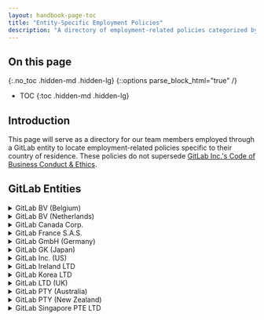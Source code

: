 ```yaml
---
layout: handbook-page-toc
title: "Entity-Specific Employment Policies"
description: "A directory of employment-related policies categorized by entity"
---
```


## On this page
{:.no_toc .hidden-md .hidden-lg}
{::options parse_block_html="true" /}

- TOC
{:toc .hidden-md .hidden-lg}

## Introduction

This page will serve as a directory for our team members employed through a GitLab entity to locate employment-related policies specific to their country of residence. These policies do not supersede [GitLab Inc.'s Code of Business Conduct & Ethics](https://ir.gitlab.com/static-files/7d8c7eb3-cb17-4d68-a607-1b7a1fa1c95d). 

## GitLab Entities

<details>
<summary markdown="span">GitLab BV (Belgium)</summary>

### Belgium

**Workplace Regulations**
* [GitLab BV (Belgium) Work Regulations - Dutch](https://docs.google.com/document/d/1CPh3DwRexBwtdS2t3Opz84a3THRNr90u/edit?usp=sharing&ouid=106298195226644329866&rtpof=true&sd=true)
* [GitLab BV (Belgium) Work Regulations - French](https://docs.google.com/document/d/1O8UwiarIE3ctFWZPC0kMYrm-hCxl1Sy-/edit?usp=sharing&ouid=106298195226644329866&rtpof=true&sd=true)
* [GitLab BV (Belgium) Work Regulations - English](https://docs.google.com/document/d/1K5fssyIGUmE2QBxfODu7rFx2H_d70wyE1UbAD9_Lg78/edit?usp=sharing)
</details>

<details>
<summary markdown="span">GitLab BV (Netherlands)</summary>

### Netherlands 

**Health and Safety**
* [Safety Regulations for Remote Work](https://docs.google.com/document/d/1tKqPcjPeEgWdYWol3X8YWhqcbbS6SWrJ/edit?usp=sharing&ouid=106298195226644329866&rtpof=true&sd=true)

</details>

<details>
<summary markdown="span">GitLab Canada Corp.</summary>

### Canada

* [Right to Disconnect Policy](https://docs.google.com/document/d/1XaVIy3J1depX8s9yUM7YcgpKm6RSNS7V9CPS_rx_K5I/edit?usp=sharing)

</details>

<details>
<summary markdown="span">GitLab France S.A.S.</summary>

### France 

* [Remote Work Policy](https://docs.google.com/document/d/1_8-m3QVNXIN7idfv-F0eYJqRhipjrsWx/edit?usp=sharing&ouid=106298195226644329866&rtpof=true&sd=true)
</details>

<details>
<summary markdown="span">GitLab GmbH (Germany)</summary>

### Germany 

**Health and Safety**

To ensure the health and safety of our team members in Germany, and to maintain compliance with the German Occupational Safety and Health Act, all team members in Germany will complete the following checklist at onboarding. If you think you may need accommodations in order to achieve and/or maintain a healthy and safe work environment, please contact [People Operations](mailto:peopleops@gitlab.com). If you need to report an accident or injury, please contact [Team Member Relations](mailto:teammemberrelations@gitlab.com).

* [Work from Home Checklist](https://docs.google.com/document/d/1Z3i-vrkcU5ald0j-scf2rgTumwFCc_sI/edit?usp=sharing&ouid=106298195226644329866&rtpof=true&sd=true)

</details>

<details>
<summary markdown="span">GitLab GK (Japan)</summary>

### Japan

* [Work Rules](https://docs.google.com/document/d/1DqbNBL6QIFBQlxqi7rWQiodFt6KvSp5fml3llu94Byw/edit?usp=sharing)

</details>

<details>
<summary markdown="span">GitLab Inc. (US)</summary>

### United States

**Health and Safety**
* [Workplace Evaluation](https://docs.google.com/document/d/12o3YXX6fIi2-V7yS_bhc1Vx_5jokQh3Oracc-ZIBsGE/edit?usp=sharing) (for existing team members)
* [Onboarding Checklist](https://docs.google.com/document/d/1DqbNBL6QIFBQlxqi7rWQiodFt6KvSp5fml3llu94Byw/edit?usp=sharing) (for new team members)
</details>

<details>
<summary markdown="span">GitLab Ireland LTD</summary>

### Ireland

**Complaint and Disciplinary Procedures**

* [Bullying, Harassment, and Sexual Harassment Policy](https://docs.google.com/document/d/192-0TKUm1x0EmP_SQCnTDOJlDiT_O-O4n7qFFfhWnyA/edit?usp=sharing)
* [Disciplinary Procedure](https://docs.google.com/document/d/1cTSESXTt1Fn8680AVAcpq1g3wkJ_voFj192ak3rXNcA/edit?usp=sharing)
* [Grievance Procedure](https://docs.google.com/document/d/1RJ5rWMz_FRiKDOOyAgCn5b4XZkV0dcrKZ82D7etBlUo/edit?usp=sharing)
* [Protected Disclosure Policy](https://docs.google.com/document/d/1cIRHYLBCKJy2doHcpL4Yg-A4PWaw16IgjWLUCb34OyE/edit?usp=sharing)

**Health and Safety**

* [Display Screen Equipment Regulations 2007](https://www.irishstatutebook.ie/eli/2007/si/299/made/en/print#partii-chapv)

* To ensure the physical and mental health and safety of our team members in Ireland, and to maintain compliance with local employment regulations, all team members in Ireland will complete a [home working checklist](https://forms.gle/bmXqNdH1xEw2bFTa8) at onboarding. This checklist will be reviewed annually. If you think you may need accommodations in order to achieve and/or maintain a healthy and safe work environment, please contact [People Operations](mailto:peopleops@gitlab.com). If you need to report an accident or injury, please contact [Team Member Relations](mailto:teammemberrelations@gitlab.com). 

</details>

<details>
<summary markdown="span">GitLab Korea LTD</summary>

### Korea

</details>

<details>
<summary markdown="span">GitLab LTD (UK)</summary>

### United Kingdom

**Health and Safety**

[GitLab Ltd Health and Safety Risk Assessment](https://docs.google.com/document/d/1rJmwBW6eP7Db5VF2_GlFBr-DbDQfLbEHkn-IUHzekhM/edit?usp=sharing)

To ensure the physical and mental health and safety of our team members in the UK, and to maintain compliance with local employment regulations, all team members employed by GitLab Ltd. must review the [guidelines for working comfortably at home](https://docs.google.com/document/d/1aFVBgpfLIyuV14kE0kavHsdl5_fWjnnP/edit?usp=sharing&ouid=106298195226644329866&rtpof=true&sd=true) and complete a [home working risk assessment](https://docs.google.com/document/d/1hJDuR1wqEcSCq3us2FnsV_b4My7STgctyM-c_FDqfAU/edit?usp=sharing) at onboarding. If you think you may need accommodations in order to achieve and/or maintain a healthy and safe work environment, please contact [People Operations](mailto:peopleops@gitlab.com). If you need to report an accident or injury, please contact [Team Member Relations](mailto:teammemberrelations@gitlab.com). Team members should regularly inspect their home offices for potential hazards related to the following:
  - Electrical equipment: make sure that your plugs, wiring, and casings are in good working order and there is no fraying.
  - Fire: regularly check your smoke detectors and develop an escape plan in case of fire, if you haven't already.
  - Slips and trips: keep your work area clear of boxes, cables, uneven surfaces, and other obstacles that may cause a trip hazard. 
  - First aid: Keep first aid provisions in your home and be careful when handling sharp objects and hot or cold liquids.

The handbook also has a wealth of information and recommendations for setting up your workspace and procuring the proper equipment: 
  * [How to Create an Ergonomic Workspace](https://about.gitlab.com/company/culture/all-remote/tips/#create-an-ergonomic-workspace)
  * [Focus your Workspace](https://about.gitlab.com/company/culture/all-remote/getting-started/#focus-your-workspace)
  * [Combating Burnout, Isolation, and Anxiety in a Remote Workplace](https://about.gitlab.com/company/culture/all-remote/mental-health/)
  * [Considerations for a Productive Home Office](https://about.gitlab.com/company/culture/all-remote/workspace/#introduction)
  * [Equipment Examples](https://about.gitlab.com/handbook/finance/expenses/#-not-sure-what-to-buy-equipment-examples)
  * [Hardware Expense Guide](https://about.gitlab.com/handbook/finance/expenses/#-hardware)


</details>

<details>
<summary markdown="span">GitLab PTY (Australia)</summary>

### Australia 

**Health and Safety**

To ensure the physical and mental health and safety of our team members in Australia, and to maintain compliance with local employment regulations, all team members in Australia will complete the following checklist at onboarding. This checklist will be reviewed annually. If you think you may need accommodations in order to achieve and/or maintain a healthy and safe work environment, please contact [People Operations](mailto:peopleops@gitlab.com). If you need to report an accident or injury, please contact [Team Member Relations](mailto:teammemberrelations@gitlab.com).

* [Remote Work Checklist](https://docs.google.com/document/d/1_sHk3ksGLDVxBZsnO3pMD-U_R_Fy0Yyu/edit?usp=sharing&ouid=106298195226644329866&rtpof=true&sd=true)

</details>

<details>
<summary markdown="span">GitLab PTY (New Zealand)</summary>

### New Zealand

**Health and Safety**

To ensure the physical and mental health and safety of our team members in New Zealand, and to maintain compliance with local employment regulations, all team members in New Zealand will complete the following survey at onboarding. The responses will be reviewed annually. If you think you may need accommodations in order to achieve and/or maintain a healthy and safe work environment, please contact [People Operations](mailto:peopleops@gitlab.com). If you need to report an accident or injury, please contact [Team Member Relations](mailto:teammemberrelations@gitlab.com).

* [Remote Work Checklist](https://forms.gle/DszZNkBA22Rhy3VW7)
</details>

<details>
<summary markdown="span">GitLab Singapore PTE LTD</summary>

### Singapore

**Health and Safety**

* [How to Create an Ergonomic Workspace](https://about.gitlab.com/company/culture/all-remote/tips/#create-an-ergonomic-workspace)
* [Focus your Workspace](https://about.gitlab.com/company/culture/all-remote/getting-started/#focus-your-workspace)
* [Combating Burnout, Isolation, and Anxiety in a Remote Workplace](https://about.gitlab.com/company/culture/all-remote/mental-health/)
* [Considerations for a Productive Home Office](https://about.gitlab.com/company/culture/all-remote/workspace/#introduction)
* [Equipment Examples](https://about.gitlab.com/handbook/finance/expenses/#-not-sure-what-to-buy-equipment-examples)
* [Hardware Expense Guide](https://about.gitlab.com/handbook/finance/expenses/#-hardware)
 
**Data Protection/Privacy Policy**
* [Employee Privacy Policy](https://about.gitlab.com/handbook/legal/privacy/employee-privacy-policy/)
* [GitLab Privacy Policy](https://about.gitlab.com/privacy/)
 
**Workplace Harassment Policy**
* [Anti-Harassment Policy](https://about.gitlab.com/handbook/anti-harassment/#introduction)
* [Code of Business Conduct & Ethics](https://ir.gitlab.com/static-files/7d8c7eb3-cb17-4d68-a607-1b7a1fa1c95d)
 
**Fair Employment Practices Policy**
* [GitLab PTE LTD Fair Employment Practices Policy](https://docs.google.com/document/d/1osJfO9BysOqjpt5iLnqygXX7B5Imb9NXIXA3KBtDCJk/edit?usp=sharing)
</details> 
